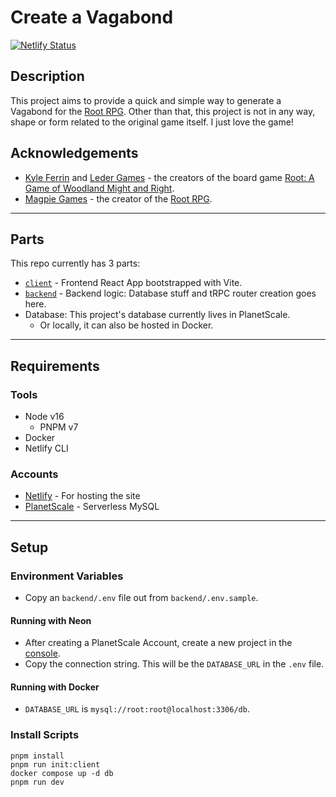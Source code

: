 # Create a Vagabond

[![Netlify Status](https://api.netlify.com/api/v1/badges/aa171ef2-cc08-4023-b732-81d4210e9af5/deploy-status)](https://app.netlify.com/sites/sam-create-a-vagabond/deploys)

## Description

This project aims to provide a quick and simple way to generate a Vagabond for the [Root RPG](https://magpiegames.com/pages/root-rpg).
Other than that, this project is not in any way, shape or form related to the original game itself. I just love the game!

## Acknowledgements

- [Kyle Ferrin](https://boardgamegeek.com/boardgameartist/65224/kyle-ferrin) and [Leder Games](https://ledergames.com/) - the creators of the board game [Root: A Game of Woodland Might and Right](https://ledergames.com/products/root-a-game-of-woodland-might-and-right).
- [Magpie Games](https://magpiegames.com) - the creator of the [Root RPG](https://magpiegames.com/pages/root-rpg).

---

## Parts

This repo currently has 3 parts:

- [`client`](./client/README.md) - Frontend React App bootstrapped with Vite.
- [`backend`](./backend/README.md) - Backend logic: Database stuff and tRPC router creation goes here.
- Database: This project's database currently lives in PlanetScale.
  - Or locally, it can also be hosted in Docker.

---

## Requirements

### Tools

- Node v16
  - PNPM v7
- Docker
- Netlify CLI

### Accounts

- [Netlify](https://app.netlify.com) - For hosting the site
- [PlanetScale](https://app.planetscale.com) - Serverless MySQL

---

## Setup

### Environment Variables

- Copy an `backend/.env` file out from `backend/.env.sample`.

#### Running with Neon

- After creating a PlanetScale Account, create a new project in the [console](https://app.planetscale.com).
- Copy the connection string. This will be the `DATABASE_URL` in the `.env` file.

#### Running with Docker

- `DATABASE_URL` is `mysql://root:root@localhost:3306/db`.

### Install Scripts

```shell
pnpm install
pnpm run init:client
docker compose up -d db
pnpm run dev
```
